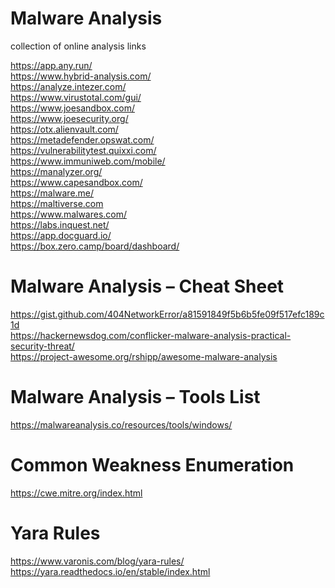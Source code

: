 # Malware Analysis
collection of online analysis links

https://app.any.run/
</br>
https://www.hybrid-analysis.com/
</br>
https://analyze.intezer.com/
</br>
https://www.virustotal.com/gui/
</br>
https://www.joesandbox.com/
</br>
https://www.joesecurity.org/
</br>
https://otx.alienvault.com/
</br>
https://metadefender.opswat.com/
</br>
https://vulnerabilitytest.quixxi.com/
</br>
https://www.immuniweb.com/mobile/
</br>
https://manalyzer.org/
</br>
https://www.capesandbox.com/
</br>
https://malware.me/
</br>
https://maltiverse.com
</br>
https://www.malwares.com/
</br>
https://labs.inquest.net/
</br>
https://app.docguard.io/
</br>
https://box.zero.camp/board/dashboard/

# Malware Analysis – Cheat Sheet
https://gist.github.com/404NetworkError/a81591849f5b6b5fe09f517efc189c1d
</br>
https://hackernewsdog.com/conflicker-malware-analysis-practical-security-threat/
</br>
https://project-awesome.org/rshipp/awesome-malware-analysis

# Malware Analysis – Tools List
https://malwareanalysis.co/resources/tools/windows/

# Common Weakness Enumeration
https://cwe.mitre.org/index.html

# Yara Rules
https://www.varonis.com/blog/yara-rules/
</br>
https://yara.readthedocs.io/en/stable/index.html
